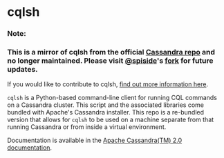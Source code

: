 # cqlsh

### Note:
### This is a mirror of cqlsh from the official [Cassandra repo](http://git-wip-us.apache.org/repos/asf/cassandra.git) and no longer maintained.  Please visit [@spiside](https://github.com/spiside)'s [fork](https://github.com/spiside/cqlsh) for future updates.

If you would like to contribute to cqlsh, [find out more information here](http://wiki.apache.org/cassandra/HowToContribute).

`cqlsh` is a Python-based command-line client for running CQL commands on a Cassandra cluster.  This script and the associated libraries come bundled with Apache's Cassandra installer.  This repo is a re-bundled version that allows for `cqlsh` to be used on a machine separate from that running Cassandra or from inside a virtual environment.

Documentation is available in the [Apache Cassandra(TM) 2.0 documentation](http://www.datastax.com/documentation/cassandra/2.0/webhelp/index.html#cassandra/gettingStartedCassandraIntro.html).
